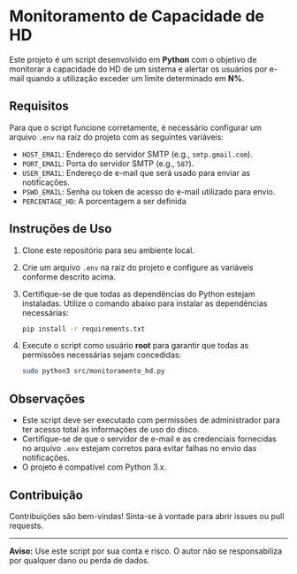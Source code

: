# Monitoramento de Capacidade de HD

Este projeto é um script desenvolvido em **Python** com o objetivo de monitorar a capacidade do HD de um sistema e alertar os usuários por e-mail quando a utilização exceder um limite determinado em **N%**.

## Requisitos

Para que o script funcione corretamente, é necessário configurar um arquivo `.env` na raiz do projeto com as seguintes variáveis:

- `HOST_EMAIL`: Endereço do servidor SMTP (e.g., `smtp.gmail.com`).
- `PORT_EMAIL`: Porta do servidor SMTP (e.g., `587`).
- `USER_EMAIL`: Endereço de e-mail que será usado para enviar as notificações.
- `PSWD_EMAIL`: Senha ou token de acesso do e-mail utilizado para envio.
- `PERCENTAGE_HD`: A porcentagem a ser definida

## Instruções de Uso

1. Clone este repositório para seu ambiente local.
2. Crie um arquivo `.env` na raiz do projeto e configure as variáveis conforme descrito acima.
3. Certifique-se de que todas as dependências do Python estejam instaladas. Utilize o comando abaixo para instalar as dependências necessárias:

    ```bash
    pip install -r requirements.txt
    ```

4. Execute o script como usuário **root** para garantir que todas as permissões necessárias sejam concedidas:

    ```bash
    sudo python3 src/monitoramento_hd.py
    ```

## Observações

- Este script deve ser executado com permissões de administrador para ter acesso total às informações de uso do disco.
- Certifique-se de que o servidor de e-mail e as credenciais fornecidas no arquivo `.env` estejam corretos para evitar falhas no envio das notificações.
- O projeto é compatível com Python 3.x.

## Contribuição

Contribuições são bem-vindas! Sinta-se à vontade para abrir issues ou pull requests.

---

**Aviso:** Use este script por sua conta e risco. O autor não se responsabiliza por qualquer dano ou perda de dados.
